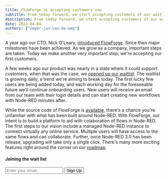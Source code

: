 ```yaml
---
title: FlowForge is accepting customers now
subtitle: From today forward, we start accepting customers of our waitlist
description: From today forward, we start accepting customers of our waitlist
date: 2022-04-04
authors: ["zeger-jan-van-de-weg"]
---
```


A year ago our CTO, Nick O'Leary, [introduced FlowForge](https://flowforge.com/blog/2021/04/first-deploy/).
Since then major milestones have been achieved. As we grow as a company, important
steps are taken. Today we make another very important step; we're accepting our
first customers.

<!--more-->

A few weeks ago our product was nearly in a state where it could support customers,
when that was the case, we [opened up our waitlist](...). The waitlist is growing
daily, a trend we're aiming to break today. The first lucky few users are being
added today, and each working day for the foreseeable future we'll continue
onboarding users. New users will receive an email from our team with their login
details and can start creating new workflows with Node-RED minutes after.

While the source code of FlowForge is [available](https://github.com/flowforge/flowforge),
there's a chance you're unfamiliar with what has been built around Node-RED.
With FlowForge, our intent is to build a platform to aid with colaboration of
flows in Node-RED. The first steps to our vision include a managed Node-RED 
instance to connect virtually any online service. Multiple users will have
access to the same flows and can collaborate. Further, once Node-RED 3.0 has
been release, upgrading will take only a single click. There's many more
exciting features right around the corner on our [roadmap](https://github.com/orgs/flowforge/projects/5).

#### Joining the wait list

<div class="mt-4 flex flex-col">
    <form
        action="https://buttondown.email/api/emails/embed-subscribe/flowforge-waitlist"
        method="post"
        target="popupwindow"
        onsubmit="window.open('https://buttondown.email/flowforge-waitlist', 'popupwindow')"
        class="embeddable-buttondown-form p-1 my-1 ">
    <div class="flex flex-col md:flex-row">
        <input type="email" name="email" id="bd-email" placeholder="Enter your email" class="lg:w-80 md:w-60 py-2 px-4 rounded border-blue-hero border-2 focus:border-blue-hero-darker  focus:outline-none" />
        <input type="hidden" value="1" name="embed" />
        <input type="submit" value="Sign Up" class="cursor-pointer mt-2 md:mt-0 md:ml-3 py-2 px-4 text-white font-semibold rounded bg-blue-hero border-2 border-blue-hero hover:bg-blue-hero-darker hover:border-blue-hero-darker"/>
    </div>
</form>
</div>


